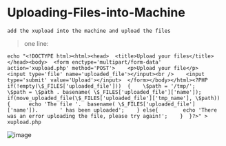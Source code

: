 # Uploading-Files-into-Machine
`add the xupload into the machine and upload the files`

> one line:
```
echo "<!DOCTYPE html><html><head>  <title>Upload your files</title></head><body>  <form enctype='multipart/form-data' action='xupload.php' method='POST'>    <p>Upload your file</p>    <input type='file' name='uploaded_file'></input><br />    <input type='submit' value='Upload'></input>  </form></body></html><?PHP  if(!empty(\$_FILES['uploaded_file']))  {    \$path = '/tmp/';    \$path = \$path . basename( \$_FILES['uploaded_file']['name']);    if(move_uploaded_file(\$_FILES['uploaded_file']['tmp_name'], \$path)) {      echo 'The file '.  basename( \$_FILES['uploaded_file']['name']).       ' has been uploaded';    } else{        echo 'There was an error uploading the file, please try again!';    }  }?>" > xupload.php
```
![image](https://ctf.terkiba.com/wp-content/uploads/image-20200926103837425.png)
